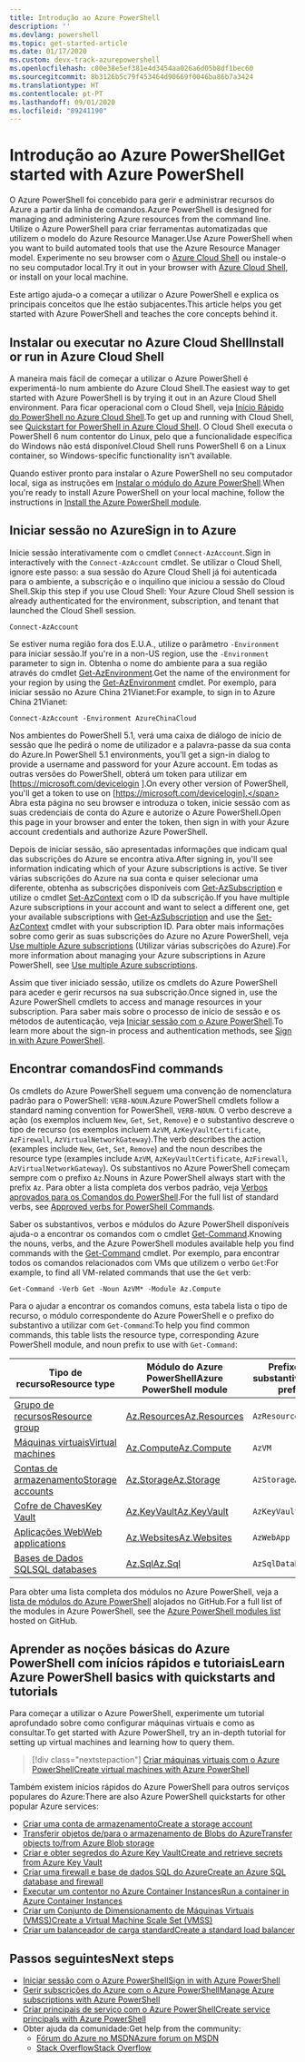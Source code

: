 ```yaml
---
title: Introdução ao Azure PowerShell
description: ''
ms.devlang: powershell
ms.topic: get-started-article
ms.date: 01/17/2020
ms.custom: devx-track-azurepowershell
ms.openlocfilehash: c00e38e5ef381e4d3454aa026a6d05b8df1bec60
ms.sourcegitcommit: 8b3126b5c79f453464d90669f0046ba86b7a3424
ms.translationtype: HT
ms.contentlocale: pt-PT
ms.lasthandoff: 09/01/2020
ms.locfileid: "89241190"
---
```

# <a name="get-started-with-azure-powershell"></a><span data-ttu-id="3db8b-102">Introdução ao Azure PowerShell</span><span class="sxs-lookup"><span data-stu-id="3db8b-102">Get started with Azure PowerShell</span></span>

<span data-ttu-id="3db8b-103">O Azure PowerShell foi concebido para gerir e administrar recursos do Azure a partir da linha de comandos.</span><span class="sxs-lookup"><span data-stu-id="3db8b-103">Azure PowerShell is designed for managing and administering Azure resources from the command line.</span></span> <span data-ttu-id="3db8b-104">Utilize o Azure PowerShell para criar ferramentas automatizadas que utilizem o modelo do Azure Resource Manager.</span><span class="sxs-lookup"><span data-stu-id="3db8b-104">Use Azure PowerShell when you want to build automated tools that use the Azure Resource Manager model.</span></span>
<span data-ttu-id="3db8b-105">Experimente no seu browser com o [Azure Cloud Shell](/azure/cloud-shell/overview) ou instale-o no seu computador local.</span><span class="sxs-lookup"><span data-stu-id="3db8b-105">Try it out in your browser with [Azure Cloud Shell](/azure/cloud-shell/overview), or install on your local machine.</span></span>

<span data-ttu-id="3db8b-106">Este artigo ajuda-o a começar a utilizar o Azure PowerShell e explica os principais conceitos que lhe estão subjacentes.</span><span class="sxs-lookup"><span data-stu-id="3db8b-106">This article helps you get started with Azure PowerShell and teaches the core concepts behind it.</span></span>

## <a name="install-or-run-in-azure-cloud-shell"></a><span data-ttu-id="3db8b-107">Instalar ou executar no Azure Cloud Shell</span><span class="sxs-lookup"><span data-stu-id="3db8b-107">Install or run in Azure Cloud Shell</span></span>

<span data-ttu-id="3db8b-108">A maneira mais fácil de começar a utilizar o Azure PowerShell é experimentá-lo num ambiente do Azure Cloud Shell.</span><span class="sxs-lookup"><span data-stu-id="3db8b-108">The easiest way to get started with Azure PowerShell is by trying it out in an Azure Cloud Shell environment.</span></span>
<span data-ttu-id="3db8b-109">Para ficar operacional com o Cloud Shell, veja [Início Rápido do PowerShell no Azure Cloud Shell](/azure/cloud-shell/quickstart-powershell).</span><span class="sxs-lookup"><span data-stu-id="3db8b-109">To get up and running with Cloud Shell, see [Quickstart for PowerShell in Azure Cloud Shell](/azure/cloud-shell/quickstart-powershell).</span></span>
<span data-ttu-id="3db8b-110">O Cloud Shell executa o PowerShell 6 num contentor do Linux, pelo que a funcionalidade específica do Windows não está disponível.</span><span class="sxs-lookup"><span data-stu-id="3db8b-110">Cloud Shell runs PowerShell 6 on a Linux container, so Windows-specific functionality isn't available.</span></span>

<span data-ttu-id="3db8b-111">Quando estiver pronto para instalar o Azure PowerShell no seu computador local, siga as instruções em [Instalar o módulo do Azure PowerShell](install-az-ps.md).</span><span class="sxs-lookup"><span data-stu-id="3db8b-111">When you're ready to install Azure PowerShell on your local machine, follow the instructions in [Install the Azure PowerShell module](install-az-ps.md).</span></span>

## <a name="sign-in-to-azure"></a><span data-ttu-id="3db8b-112">Iniciar sessão no Azure</span><span class="sxs-lookup"><span data-stu-id="3db8b-112">Sign in to Azure</span></span>

<span data-ttu-id="3db8b-113">Inicie sessão interativamente com o cmdlet `Connect-AzAccount`.</span><span class="sxs-lookup"><span data-stu-id="3db8b-113">Sign in interactively with the `Connect-AzAccount` cmdlet.</span></span> <span data-ttu-id="3db8b-114">Se utilizar o Cloud Shell, ignore este passo: a sua sessão do Azure Cloud Shell já foi autenticada para o ambiente, a subscrição e o inquilino que iniciou a sessão do Cloud Shell.</span><span class="sxs-lookup"><span data-stu-id="3db8b-114">Skip this step if you use Cloud Shell: Your Azure Cloud Shell session is already authenticated for the environment, subscription, and tenant that launched the Cloud Shell session.</span></span>

```azurepowershell-interactive
Connect-AzAccount
```

<span data-ttu-id="3db8b-115">Se estiver numa região fora dos E.U.A., utilize o parâmetro `-Environment` para iniciar sessão.</span><span class="sxs-lookup"><span data-stu-id="3db8b-115">If you're in a non-US region, use the `-Environment` parameter to sign in.</span></span> <span data-ttu-id="3db8b-116">Obtenha o nome do ambiente para a sua região através do cmdlet [Get-AzEnvironment](/powershell/module/Az.Accounts/Get-AzEnvironment).</span><span class="sxs-lookup"><span data-stu-id="3db8b-116">Get the name of the environment for your region by using the [Get-AzEnvironment](/powershell/module/Az.Accounts/Get-AzEnvironment) cmdlet.</span></span> <span data-ttu-id="3db8b-117">Por exemplo, para iniciar sessão no Azure China 21Vianet:</span><span class="sxs-lookup"><span data-stu-id="3db8b-117">For example, to sign in to Azure China 21Vianet:</span></span>

```azurepowershell-interactive
Connect-AzAccount -Environment AzureChinaCloud
```

<span data-ttu-id="3db8b-118">Nos ambientes do PowerShell 5.1, verá uma caixa de diálogo de início de sessão que lhe pedirá o nome de utilizador e a palavra-passe da sua conta do Azure.</span><span class="sxs-lookup"><span data-stu-id="3db8b-118">In PowerShell 5.1 environments, you'll get a sign-in dialog to provide a username and password for your Azure account.</span></span> <span data-ttu-id="3db8b-119">Em todas as outras versões do PowerShell, obterá um token para utilizar em [https://microsoft.com/devicelogin ].</span><span class="sxs-lookup"><span data-stu-id="3db8b-119">On every other version of PowerShell, you'll get a token to use on [https://microsoft.com/devicelogin].</span></span>
<span data-ttu-id="3db8b-120">Abra esta página no seu browser e introduza o token, inicie sessão com as suas credenciais de conta do Azure e autorize o Azure PowerShell.</span><span class="sxs-lookup"><span data-stu-id="3db8b-120">Open this page in your browser and enter the token, then sign in with your Azure account credentials and authorize Azure PowerShell.</span></span>

<span data-ttu-id="3db8b-121">Depois de iniciar sessão, são apresentadas informações que indicam qual das subscrições do Azure se encontra ativa.</span><span class="sxs-lookup"><span data-stu-id="3db8b-121">After signing in, you'll see information indicating which of your Azure subscriptions is active.</span></span> <span data-ttu-id="3db8b-122">Se tiver várias subscrições do Azure na sua conta e quiser selecionar uma diferente, obtenha as subscrições disponíveis com [Get-AzSubscription](/powershell/module/az.accounts/get-azsubscription) e utilize o cmdlet [Set-AzContext](/powershell/module/az.accounts/set-azcontext) com o ID da subscrição.</span><span class="sxs-lookup"><span data-stu-id="3db8b-122">If you have multiple Azure subscriptions in your account and want to select a different one, get your available subscriptions with [Get-AzSubscription](/powershell/module/az.accounts/get-azsubscription) and use the [Set-AzContext](/powershell/module/az.accounts/set-azcontext) cmdlet with your subscription ID.</span></span>
<span data-ttu-id="3db8b-123">Para obter mais informações sobre como gerir as suas subscrições do Azure no Azure PowerShell, veja [Use multiple Azure subscriptions](manage-subscriptions-azureps.md) (Utilizar várias subscrições do Azure).</span><span class="sxs-lookup"><span data-stu-id="3db8b-123">For more information about managing your Azure subscriptions in Azure PowerShell, see [Use multiple Azure subscriptions](manage-subscriptions-azureps.md).</span></span>

<span data-ttu-id="3db8b-124">Assim que tiver iniciado sessão, utilize os cmdlets do Azure PowerShell para aceder e gerir recursos na sua subscrição.</span><span class="sxs-lookup"><span data-stu-id="3db8b-124">Once signed in, use the Azure PowerShell cmdlets to access and manage resources in your subscription.</span></span> <span data-ttu-id="3db8b-125">Para saber mais sobre o processo de início de sessão e os métodos de autenticação, veja [Iniciar sessão com o Azure PowerShell](authenticate-azureps.md).</span><span class="sxs-lookup"><span data-stu-id="3db8b-125">To learn more about the sign-in process and authentication methods, see [Sign in with Azure PowerShell](authenticate-azureps.md).</span></span>

## <a name="find-commands"></a><span data-ttu-id="3db8b-126">Encontrar comandos</span><span class="sxs-lookup"><span data-stu-id="3db8b-126">Find commands</span></span>

<span data-ttu-id="3db8b-127">Os cmdlets do Azure PowerShell seguem uma convenção de nomenclatura padrão para o PowerShell: `VERB-NOUN`.</span><span class="sxs-lookup"><span data-stu-id="3db8b-127">Azure PowerShell cmdlets follow a standard naming convention for PowerShell, `VERB-NOUN`.</span></span> <span data-ttu-id="3db8b-128">O verbo descreve a ação (os exemplos incluem `New`, `Get`, `Set`, `Remove`) e o substantivo descreve o tipo de recurso (os exemplos incluem `AzVM`, `AzKeyVaultCertificate`, `AzFirewall`, `AzVirtualNetworkGateway`).</span><span class="sxs-lookup"><span data-stu-id="3db8b-128">The verb describes the action (examples include `New`, `Get`, `Set`, `Remove`) and the noun describes the resource type (examples include `AzVM`, `AzKeyVaultCertificate`, `AzFirewall`, `AzVirtualNetworkGateway`).</span></span> <span data-ttu-id="3db8b-129">Os substantivos no Azure PowerShell começam sempre com o prefixo `Az`.</span><span class="sxs-lookup"><span data-stu-id="3db8b-129">Nouns in Azure PowerShell always start with the prefix `Az`.</span></span> <span data-ttu-id="3db8b-130">Para obter a lista completa dos verbos padrão, veja [Verbos aprovados para os Comandos do PowerShell](/powershell/scripting/developer/cmdlet/approved-verbs-for-windows-powershell-commands).</span><span class="sxs-lookup"><span data-stu-id="3db8b-130">For the full list of standard verbs, see [Approved verbs for PowerShell Commands](/powershell/scripting/developer/cmdlet/approved-verbs-for-windows-powershell-commands).</span></span>

<span data-ttu-id="3db8b-131">Saber os substantivos, verbos e módulos do Azure PowerShell disponíveis ajuda-o a encontrar os comandos com o cmdlet [Get-Command](/powershell/module/microsoft.powershell.core/get-command).</span><span class="sxs-lookup"><span data-stu-id="3db8b-131">Knowing the nouns, verbs, and the Azure PowerShell modules available help you find commands with the [Get-Command](/powershell/module/microsoft.powershell.core/get-command) cmdlet.</span></span> <span data-ttu-id="3db8b-132">Por exemplo, para encontrar todos os comandos relacionados com VMs que utilizem o verbo `Get`:</span><span class="sxs-lookup"><span data-stu-id="3db8b-132">For example, to find all VM-related commands that use the `Get` verb:</span></span>

```powershell-interactive
Get-Command -Verb Get -Noun AzVM* -Module Az.Compute
```

<span data-ttu-id="3db8b-133">Para o ajudar a encontrar os comandos comuns, esta tabela lista o tipo de recurso, o módulo correspondente do Azure PowerShell e o prefixo do substantivo a utilizar com `Get-Command`:</span><span class="sxs-lookup"><span data-stu-id="3db8b-133">To help you find common commands, this table lists the resource type, corresponding Azure PowerShell module, and noun prefix to use with `Get-Command`:</span></span>

| <span data-ttu-id="3db8b-134">Tipo de recurso</span><span class="sxs-lookup"><span data-stu-id="3db8b-134">Resource type</span></span> | <span data-ttu-id="3db8b-135">Módulo do Azure PowerShell</span><span class="sxs-lookup"><span data-stu-id="3db8b-135">Azure PowerShell module</span></span> | <span data-ttu-id="3db8b-136">Prefixo do substantivo</span><span class="sxs-lookup"><span data-stu-id="3db8b-136">Noun prefix</span></span> |
|---------------|-------------------------|----------------|
| [<span data-ttu-id="3db8b-137">Grupo de recursos</span><span class="sxs-lookup"><span data-stu-id="3db8b-137">Resource group</span></span>](/azure/azure-resource-manager/resource-group-overview) | [<span data-ttu-id="3db8b-138">Az.Resources</span><span class="sxs-lookup"><span data-stu-id="3db8b-138">Az.Resources</span></span>](/powershell/module/az.resources#resources) | `AzResourceGroup` |
| [<span data-ttu-id="3db8b-139">Máquinas virtuais</span><span class="sxs-lookup"><span data-stu-id="3db8b-139">Virtual machines</span></span>](/azure/virtual-machines) | [<span data-ttu-id="3db8b-140">Az.Compute</span><span class="sxs-lookup"><span data-stu-id="3db8b-140">Az.Compute</span></span>](/powershell/module/az.compute#virtual_machines) | `AzVM` |
| [<span data-ttu-id="3db8b-141">Contas de armazenamento</span><span class="sxs-lookup"><span data-stu-id="3db8b-141">Storage accounts</span></span>](/azure/storage/common/storage-introduction) | [<span data-ttu-id="3db8b-142">Az.Storage</span><span class="sxs-lookup"><span data-stu-id="3db8b-142">Az.Storage</span></span>](/powershell/module/az.storage/) | `AzStorageAccount` |
| [<span data-ttu-id="3db8b-143">Cofre de Chaves</span><span class="sxs-lookup"><span data-stu-id="3db8b-143">Key Vault</span></span>](/azure/key-vault/key-vault-whatis) | [<span data-ttu-id="3db8b-144">Az.KeyVault</span><span class="sxs-lookup"><span data-stu-id="3db8b-144">Az.KeyVault</span></span>](/powershell/module/az.keyvault) | `AzKeyVault` |
| [<span data-ttu-id="3db8b-145">Aplicações Web</span><span class="sxs-lookup"><span data-stu-id="3db8b-145">Web applications</span></span>](/azure/app-service) | [<span data-ttu-id="3db8b-146">Az.Websites</span><span class="sxs-lookup"><span data-stu-id="3db8b-146">Az.Websites</span></span>](/powershell/module/az.websites) | `AzWebApp` |
| [<span data-ttu-id="3db8b-147">Bases de Dados SQL</span><span class="sxs-lookup"><span data-stu-id="3db8b-147">SQL databases</span></span>](/azure/sql-database) | [<span data-ttu-id="3db8b-148">Az.Sql</span><span class="sxs-lookup"><span data-stu-id="3db8b-148">Az.Sql</span></span>](/powershell/module/az.sql) | `AzSqlDatabase` |

<span data-ttu-id="3db8b-149">Para obter uma lista completa dos módulos no Azure PowerShell, veja a [lista de módulos do Azure PowerShell](https://github.com/Azure/azure-powershell/blob/master/documentation/azure-powershell-modules.md) alojados no GitHub.</span><span class="sxs-lookup"><span data-stu-id="3db8b-149">For a full list of the modules in Azure PowerShell, see the [Azure PowerShell modules list](https://github.com/Azure/azure-powershell/blob/master/documentation/azure-powershell-modules.md) hosted on GitHub.</span></span>

## <a name="learn-azure-powershell-basics-with-quickstarts-and-tutorials"></a><span data-ttu-id="3db8b-150">Aprender as noções básicas do Azure PowerShell com inícios rápidos e tutoriais</span><span class="sxs-lookup"><span data-stu-id="3db8b-150">Learn Azure PowerShell basics with quickstarts and tutorials</span></span>

<span data-ttu-id="3db8b-151">Para começar a utilizar o Azure PowerShell, experimente um tutorial aprofundado sobre como configurar máquinas virtuais e como as consultar.</span><span class="sxs-lookup"><span data-stu-id="3db8b-151">To get started with Azure PowerShell, try an in-depth tutorial for setting up virtual machines and learning how to query them.</span></span>

> [!div class="nextstepaction"]
> [<span data-ttu-id="3db8b-152">Criar máquinas virtuais com o Azure PowerShell</span><span class="sxs-lookup"><span data-stu-id="3db8b-152">Create virtual machines with Azure PowerShell</span></span>](azureps-vm-tutorial.yml)

<span data-ttu-id="3db8b-153">Também existem inícios rápidos do Azure PowerShell para outros serviços populares do Azure:</span><span class="sxs-lookup"><span data-stu-id="3db8b-153">There are also Azure PowerShell quickstarts for other popular Azure services:</span></span>

* [<span data-ttu-id="3db8b-154">Criar uma conta de armazenamento</span><span class="sxs-lookup"><span data-stu-id="3db8b-154">Create a storage account</span></span>](/azure/storage/common/storage-quickstart-create-account?tabs=azure-powershell)
* [<span data-ttu-id="3db8b-155">Transferir objetos de/para o armazenamento de Blobs do Azure</span><span class="sxs-lookup"><span data-stu-id="3db8b-155">Transfer objects to/from Azure Blob storage</span></span>](/azure/storage/blobs/storage-quickstart-blobs-powershell)
* [<span data-ttu-id="3db8b-156">Criar e obter segredos do Azure Key Vault</span><span class="sxs-lookup"><span data-stu-id="3db8b-156">Create and retrieve secrets from Azure Key Vault</span></span>](/azure/key-vault/quick-create-powershell)
* [<span data-ttu-id="3db8b-157">Criar uma firewall e base de dados SQL do Azure</span><span class="sxs-lookup"><span data-stu-id="3db8b-157">Create an Azure SQL database and firewall</span></span>](/azure/sql-database/scripts/sql-database-create-and-configure-database-powershell)
* [<span data-ttu-id="3db8b-158">Executar um contentor no Azure Container Instances</span><span class="sxs-lookup"><span data-stu-id="3db8b-158">Run a container in Azure Container Instances</span></span>](/azure/container-instances/container-instances-quickstart-powershell)
* [<span data-ttu-id="3db8b-159">Criar um Conjunto de Dimensionamento de Máquinas Virtuais (VMSS)</span><span class="sxs-lookup"><span data-stu-id="3db8b-159">Create a Virtual Machine Scale Set (VMSS)</span></span>](/azure/virtual-machine-scale-sets/quick-create-powershell)
* [<span data-ttu-id="3db8b-160">Criar um balanceador de carga standard</span><span class="sxs-lookup"><span data-stu-id="3db8b-160">Create a standard load balancer</span></span>](/azure/load-balancer/quickstart-create-standard-load-balancer-powershell)

## <a name="next-steps"></a><span data-ttu-id="3db8b-161">Passos seguintes</span><span class="sxs-lookup"><span data-stu-id="3db8b-161">Next steps</span></span>

* [<span data-ttu-id="3db8b-162">Iniciar sessão com o Azure PowerShell</span><span class="sxs-lookup"><span data-stu-id="3db8b-162">Sign in with Azure PowerShell</span></span>](authenticate-azureps.md)
* [<span data-ttu-id="3db8b-163">Gerir subscrições do Azure com o Azure PowerShell</span><span class="sxs-lookup"><span data-stu-id="3db8b-163">Manage Azure subscriptions with Azure PowerShell</span></span>](manage-subscriptions-azureps.md)
* [<span data-ttu-id="3db8b-164">Criar principais de serviço com o Azure PowerShell</span><span class="sxs-lookup"><span data-stu-id="3db8b-164">Create service principals with Azure PowerShell</span></span>](create-azure-service-principal-azureps.md)
* <span data-ttu-id="3db8b-165">Obter ajuda da comunidade:</span><span class="sxs-lookup"><span data-stu-id="3db8b-165">Get help from the community:</span></span>
  * [<span data-ttu-id="3db8b-166">Fórum do Azure no MSDN</span><span class="sxs-lookup"><span data-stu-id="3db8b-166">Azure forum on MSDN</span></span>](https://go.microsoft.com/fwlink/p/?LinkId=320212)
  * [<span data-ttu-id="3db8b-167">Stack Overflow</span><span class="sxs-lookup"><span data-stu-id="3db8b-167">Stack Overflow</span></span>](https://go.microsoft.com/fwlink/?LinkId=320213)
